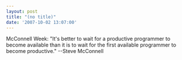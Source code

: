 ```yaml
---
layout: post
title: "(no title)"
date: '2007-10-02 13:07:00'
---
```


McConnell Week: "It's better to wait for a productive programmer to become available than it is to wait for the first available programmer to become productive." --Steve McConnell<br>